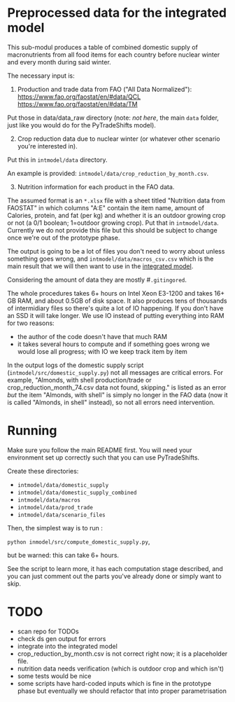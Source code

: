 # Preprocessed data for the integrated model

This sub-modul produces a table of combined domestic supply of macronutrients from all food items for each country before nuclear winter and every month during said winter.

The necessary input is:
1) Production and trade data from FAO ("All Data Normalized"):
https://www.fao.org/faostat/en/#data/QCL
https://www.fao.org/faostat/en/#data/TM

Put those in data/data_raw directory (note: *not here*, the main ```data``` folder, just like you would do for the PyTradeShifts model).

2) Crop reduction data due to nuclear winter (or whatever other scenario you're interested in).

Put this in ```intmodel/data``` directory.

An example is provided: ```intmodel/data/crop_reduction_by_month.csv```.

3) Nutrition information for each product in the FAO data.

The assumed format is an ```*.xlsx``` file with a sheet titled "Nutrition data from FAOSTAT" in which columns "A:E" contain the item name, amount of Calories, protein, and fat (per kg) and whether it is an outdoor growing crop or not (a 0/1 boolean; 1=outdoor growing crop).
Put that in ```intmodel/data```. Currently we do not provide this file but this should be subject to change once we're out of the prototype phase.


The output is going to be a lot of files you don't need to worry about unless
something goes wrong, and ```intmodel/data/macros_csv.csv``` which is the main result that we will then want to use in the [integrated model](https://github.com/allfed/allfed-integrated-model).

Considering the amount of data they are mostly #```.gitingored```. 

The whole procedures takes 6+ hours on Intel Xeon E3-1200 and takes 16+ GB RAM, and about 0.5GB of disk space.
It also produces tens of thousands of intermidiary files so there's quite a lot of IO happening.
If you don't have an SSD it will take longer.
We use IO instead of putting everything into RAM for two reasons:
- the author of the code doesn't have that much RAM
- it takes several hours to compute and if something goes wrong we would lose all progress; with IO we keep track item by item

In the output logs of the domestic supply script (```intmodel/src/domestic_supply.py```) not all messages are critical errors.
For example, "Almonds, with shell production/trade or crop_reduction_month_74.csv data not found, skipping." is listed as an error *but* the item "Almonds, with shell" is simply no longer in the FAO data (now it is called "Almonds, in shell" instead), so not all errors need intervention.

# Running

Make sure you follow the main README first. 
You will need your environment set up correctly such that you can use PyTradeShifts.

Create these directories:
- ```intmodel/data/domestic_supply```
- ```intmodel/data/domestic_supply_combined```
- ```intmodel/data/macros```
- ```intmodel/data/prod_trade```
- ```intmodel/data/scenario_files```

Then, the simplest way is to run :

```python inmodel/src/compute_domestic_supply.py```,

but be warned: this can take 6+ hours.

See the script to learn more, it has each computation stage described, and you can just comment out the parts you've already done or simply want to skip.

# TODO
- scan repo for TODOs
- check ds gen output for errors
- integrate into the integrated model
- crop_reduction_by_month.csv is not correct right now; it is a placeholder file.
- nutrition data needs verification (which is outdoor crop and which isn't)
- some tests would be nice
- some scripts have hard-coded inputs which is fine in the prototype phase but eventually we should refactor that into proper parametrisation
